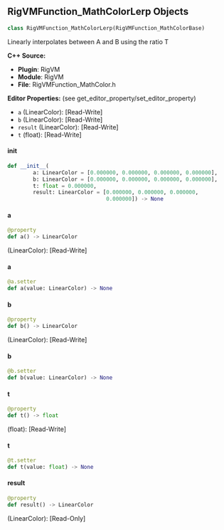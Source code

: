 ## RigVMFunction_MathColorLerp Objects

```python
class RigVMFunction_MathColorLerp(RigVMFunction_MathColorBase)
```

Linearly interpolates between A and B using the ratio T

**C++ Source:**

- **Plugin**: RigVM
- **Module**: RigVM
- **File**: RigVMFunction_MathColor.h

**Editor Properties:** (see get_editor_property/set_editor_property)

- ``a`` (LinearColor):  [Read-Write]
- ``b`` (LinearColor):  [Read-Write]
- ``result`` (LinearColor):  [Read-Write]
- ``t`` (float):  [Read-Write]

<a id="unreal.RigVMFunction_MathColorLerp.__init__"></a>

#### __init__

```python
def __init__(
        a: LinearColor = [0.000000, 0.000000, 0.000000, 0.000000],
        b: LinearColor = [0.000000, 0.000000, 0.000000, 0.000000],
        t: float = 0.000000,
        result: LinearColor = [0.000000, 0.000000, 0.000000,
                               0.000000]) -> None
```

<a id="unreal.RigVMFunction_MathColorLerp.a"></a>

#### a

```python
@property
def a() -> LinearColor
```

(LinearColor):  [Read-Write]

<a id="unreal.RigVMFunction_MathColorLerp.a"></a>

#### a

```python
@a.setter
def a(value: LinearColor) -> None
```

<a id="unreal.RigVMFunction_MathColorLerp.b"></a>

#### b

```python
@property
def b() -> LinearColor
```

(LinearColor):  [Read-Write]

<a id="unreal.RigVMFunction_MathColorLerp.b"></a>

#### b

```python
@b.setter
def b(value: LinearColor) -> None
```

<a id="unreal.RigVMFunction_MathColorLerp.t"></a>

#### t

```python
@property
def t() -> float
```

(float):  [Read-Write]

<a id="unreal.RigVMFunction_MathColorLerp.t"></a>

#### t

```python
@t.setter
def t(value: float) -> None
```

<a id="unreal.RigVMFunction_MathColorLerp.result"></a>

#### result

```python
@property
def result() -> LinearColor
```

(LinearColor):  [Read-Only]

<a id="unreal.RigUnit_MathColorLerp"></a>